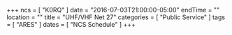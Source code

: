 +++
ncs = [ "K0RQ" ]
date = "2016-07-03T21:00:00-05:00"
endTime = ""
location = ""
title = "UHF/VHF Net 27"
categories = [ "Public Service" ]
tags = [ "ARES" ]
dates = [ "NCS Schedule" ]
+++
